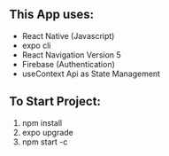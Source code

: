 ## This App uses:
- React Native (Javascript) 
- expo cli
- React Navigation Version 5
- Firebase (Authentication)
- useContext Api as State Management

## To Start Project:
1. npm install
2. expo upgrade
3. npm start -c
